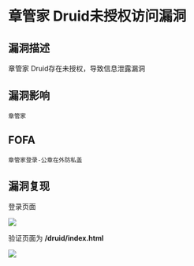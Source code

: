 # 章管家 Druid未授权访问漏洞

## 漏洞描述

章管家 Druid存在未授权，导致信息泄露漏洞

## 漏洞影响

```
章管家
```

## FOFA

```
章管家登录-公章在外防私盖
```

## 漏洞复现

登录页面

![](https://typora-1308934770.cos.ap-beijing.myqcloud.com/202202091905857.png)



验证页面为 **/druid/index.html**



![](https://typora-1308934770.cos.ap-beijing.myqcloud.com/202202091905148.png)